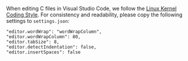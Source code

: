 When editing C files in Visual Studio Code, we follow the [Linux Kernel Coding Style](https://www.kernel.org/doc/html/v4.10/process/coding-style.html).
For consistency and readability, please copy the following settings to `settings.json`:
```
"editor.wordWrap": "wordWrapColumn",
"editor.wordWrapColumn": 80,
"editor.tabSize": 8,
"editor.detectIndentation": false,
"editor.insertSpaces": false
```
